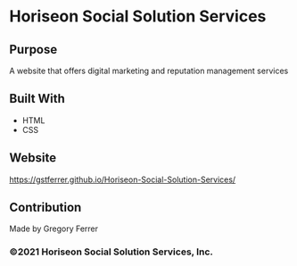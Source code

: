 # Horiseon Social Solution Services

## Purpose
A website that offers digital marketing and reputation management services 

## Built With
* HTML
* CSS

## Website
https://gstferrer.github.io/Horiseon-Social-Solution-Services/

## Contribution
Made by Gregory Ferrer

### ©️2021 Horiseon Social Solution Services, Inc.

